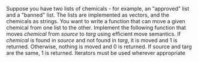 Suppose you have two lists of chemicals - for example, an "approved" list and a "banned" list. The lists are implemented as vectors, and the chemicals as strings. You want to write a function that can move a given chemical from one list to the other.
Implement the following function that moves *chemical* from *source* to *targ* using efficient move semantics. If *chemical* is found in *source* and not found in *targ*, it is moved and 1 is returned. Otherwise, nothing is moved and 0 is returned. If source and targ are the same, 1 is returned. Iterators must be used wherever appropriate 